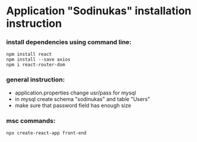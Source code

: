 # Application "Sodinukas" installation instruction
### install dependencies using command line:
```
npm install react
npm install --save axios
npm i react-router-dom
```
### general instruction:
- application.properties change usr/pass for mysql
- in mysql create schema "sodinukas" and table "Users"
- make sure that password field has enough size
### msc commands:
```
npx create-react-app front-end
```

